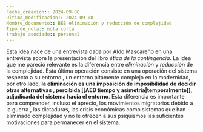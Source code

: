 ```yaml
---
Fecha_creacion:: 2024-09-08
Ultima_modificacion:: 2024-09-08
Nombre_documento:: BEB eliminación y reducción de complejidad
Tipo_de_nota:: nota corta 
trabajo asociado:: personal
---
```



Esta idea nace de una entrevista dada por Aldo Mascareño en una entrevista sobre la presentación del libro *ética de la contingencia*. La idea que me pareció relevante es la diferencia entre *eliminación* y *reducción* de la complejidad. Esta última operación consiste en una operación del sistema respecto a su entorno , un entorno altamente complejo en la modernidad, por otro lado, **la eliminación es una imposición de imposibilidad de decidir otras alternativas , percibida [[AEB tiempo y asimetría|temporalmente]], adjudicada del sistema hacia el entorno**. Esta diferencia es importante para comprender, incluso el aprecio, los movimientos migratorios debido a la guerra , las dictaduras, las crisis económicas como sistemas que han eliminado complejidad y no le ofrecen  a sus psiquismos las suficientes motivaciones para permanecer en el sistema.  
